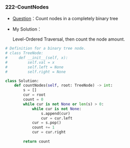 

### 222-CountNodes

+ [Question](https://leetcode-cn.com/problems/count-complete-tree-nodes/)：Count nodes in a completely binary tree

+ My Solution：

  Level-Ordered Traversal, then count the node amount.

```python
# Definition for a binary tree node.
# class TreeNode:
#     def __init__(self, x):
#         self.val = x
#         self.left = None
#         self.right = None

class Solution:
    def countNodes(self, root: TreeNode) -> int:
        s = []
        cur = root
        count = 0
        while cur is not None or len(s) > 0:
            while cur is not None:
                s.append(cur)
                cur = cur.left
            cur = s.pop()
            count += 1
            cur = cur.right
        
        return count
```

